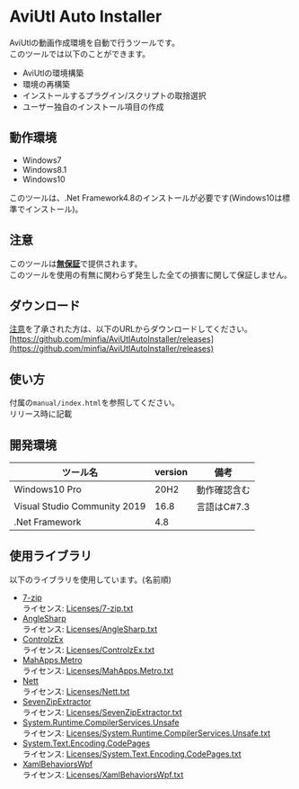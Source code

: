 # AviUtl Auto Installer
AviUtlの動画作成環境を自動で行うツールです。  
このツールでは以下のことができます。
- AviUtlの環境構築
- 環境の再構築
- インストールするプラグイン/スクリプトの取捨選択
- ユーザー独自のインストール項目の作成

## 動作環境
* Windows7
* Windows8.1
* Windows10

このツールは、.Net Framework4.8のインストールが必要です(Windows10は標準でインストール)。

## 注意
このツールは<u>**無保証**</u>で提供されます。  
このツールを使用の有無に関わらず発生した全ての損害に関して保証しません。

## ダウンロード
[注意](#注意)を了承された方は、以下のURLからダウンロードしてください。  
[https://github.com/minfia/AviUtlAutoInstaller/releases](https://github.com/minfia/AviUtlAutoInstaller/releases)

## 使い方
付属の`manual/index.html`を参照してください。  
リリース時に記載

## 開発環境
|           ツール名           | version |     備考     |
| ---------------------------- | ------- | ------------ |
| Windows10 Pro                | 20H2    | 動作確認含む |
| Visual Studio Community 2019 | 16.8    | 言語はC#7.3  |
| .Net Framework               | 4.8     |              |

## 使用ライブラリ
以下のライブラリを使用しています。(名前順)
* [7-zip](https://sevenzip.osdn.jp/)  
ライセンス: [Licenses/7-zip.txt](Licenses/7-zip.txt)
* [AngleSharp](https://github.com/AngleSharp/AngleSharp)  
ライセンス: [Licenses/AngleSharp.txt](Licenses/AngleSharp.txt)
* [ControlzEx](https://github.com/ControlzEx/ControlzEx)  
ライセンス: [Licenses/ControlzEx.txt](Licenses/ControlzEx.txt)
* [MahApps.Metro](https://github.com/MahApps/MahApps.Metro)  
ライセンス: [Licenses/MahApps.Metro.txt](Licenses/MahApps.Metro.txt)
* [Nett](https://github.com/paiden/Nett)  
ライセンス: [Licenses/Nett.txt](Licenses/Nett.txt)
* [SevenZipExtractor](https://github.com/adoconnection/SevenZipExtractor)  
ライセンス: [Licenses/SevenZipExtractor.txt](Licenses/SevenZipExtractor.txt)
* [System.Runtime.CompilerServices.Unsafe](https://github.com/dotnet/runtime)  
ライセンス: [Licenses/System.Runtime.CompilerServices.Unsafe.txt](Licenses/System.Runtime.CompilerServices.Unsafe.txt)
* [System.Text.Encoding.CodePages](https://github.com/dotnet/runtime)  
ライセンス: [Licenses/System.Text.Encoding.CodePages.txt](Licenses/System.Text.Encoding.CodePages.txt)
* [XamlBehaviorsWpf](https://github.com/microsoft/XamlBehaviorsWpf)  
ライセンス: [Licenses/XamlBehaviorsWpf.txt](Licenses/XamlBehaviorsWpf.txt)

